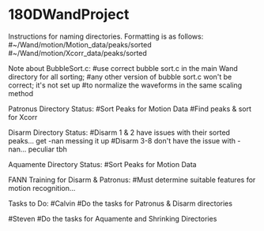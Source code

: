 # 180DWandProject

Instructions for naming directories.
Formatting is as follows: 
#~/Wand/motion/Motion_data/peaks/sorted
#~/Wand/motion/Xcorr_data/peaks/sorted

Note about BubbleSort.c:
#use correct bubble sort.c in the main Wand directory for all sorting;
#any other version of bubble sort.c won't be correct; it's not set up
#to normalize the waveforms in the same scaling method


Patronus Directory Status:
#Sort Peaks for Motion Data
#Find peaks & sort for Xcorr

Disarm Directory Status:
#Disarm 1 & 2 have issues with their sorted peaks... get -nan messing it up
#Disarm 3-8 don't have the issue with -nan... peculiar tbh

Aquamente Directory Status:
#Sort Peaks for Motion Data

FANN Training for Disarm & Patronus:
#Must determine suitable features for motion recognition...


Tasks to Do:
#Calvin
#Do the tasks for Patronus & Disarm directories

#Steven
#Do the tasks for Aquamente and Shrinking Directories
